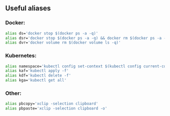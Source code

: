 ## Useful aliases

### Docker:
```bash
alias ds='docker stop $(docker ps -a -q)'
alias dsr='docker stop $(docker ps -a -q) && docker rm $(docker ps -a -q)'
alias dvr='docker volume rm $(docker volume ls -q)'
```

### Kubernetes:
```bash
alias namespace='kubectl config set-context $(kubectl config current-context) --namespace'
alias kaf='kubectl apply -f'
alias kdf='kubectl delete -f'
alias kga='kubectl get all'
```

### Other:
```bash
alias pbcopy='xclip -selection clipboard'
alias pbpaste='xclip -selection clipboard -o'
```
